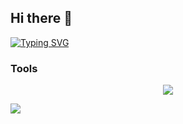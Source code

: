 ## Hi there 👋

<a href="https://git.io/typing-svg">
<img src="https://readme-typing-svg.herokuapp.com?font=Chewy&pause=1000&color=1E6889&width=435&lines=Hello!+I+am+an+happy+biostatistician!+" alt="Typing SVG" />
</a>


### Tools 
<p align="center">
  <a href="https://skillicons.dev">
    <img src="https://skillicons.dev/icons?i=github,docker,bash,latex,linux,r,vscode,raspberrypi,md" />
  </a>
</p>


![](http://github-profile-summary-cards.vercel.app/api/cards/profile-details?username=angeliqueporciani&theme=nord_bright)  

<!--
**angeliqueporciani/angeliqueporciani** is a ✨ _special_ ✨ repository because its `README.md` (this file) appears on your GitHub profile.

Here are some ideas to get you started:

- 🔭 I’m currently working on ...
- 🌱 I’m currently learning ...
- 👯 I’m looking to collaborate on ...
- 🤔 I’m looking for help with ...
- 💬 Ask me about ...
- 📫 How to reach me: ...
- 😄 Pronouns: ...
- ⚡ Fun fact: ...
-->
